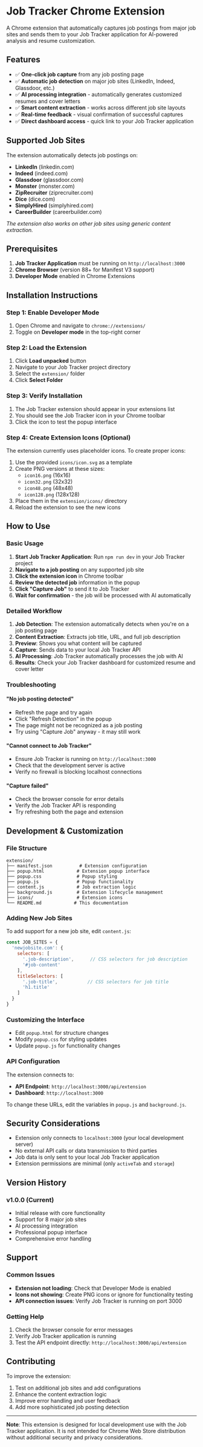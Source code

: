 # Job Tracker Chrome Extension

A Chrome extension that automatically captures job postings from major job sites and sends them to your Job Tracker application for AI-powered analysis and resume customization.

## Features

- ✅ **One-click job capture** from any job posting page
- ✅ **Automatic job detection** on major job sites (LinkedIn, Indeed, Glassdoor, etc.)
- ✅ **AI processing integration** - automatically generates customized resumes and cover letters
- ✅ **Smart content extraction** - works across different job site layouts
- ✅ **Real-time feedback** - visual confirmation of successful captures
- ✅ **Direct dashboard access** - quick link to your Job Tracker application

## Supported Job Sites

The extension automatically detects job postings on:

- **LinkedIn** (linkedin.com)
- **Indeed** (indeed.com) 
- **Glassdoor** (glassdoor.com)
- **Monster** (monster.com)
- **ZipRecruiter** (ziprecruiter.com)
- **Dice** (dice.com)
- **SimplyHired** (simplyhired.com)
- **CareerBuilder** (careerbuilder.com)

*The extension also works on other job sites using generic content extraction.*

## Prerequisites

1. **Job Tracker Application** must be running on `http://localhost:3000`
2. **Chrome Browser** (version 88+ for Manifest V3 support)
3. **Developer Mode** enabled in Chrome Extensions

## Installation Instructions

### Step 1: Enable Developer Mode
1. Open Chrome and navigate to `chrome://extensions/`
2. Toggle on **Developer mode** in the top-right corner

### Step 2: Load the Extension
1. Click **Load unpacked** button
2. Navigate to your Job Tracker project directory
3. Select the `extension/` folder
4. Click **Select Folder**

### Step 3: Verify Installation
1. The Job Tracker extension should appear in your extensions list
2. You should see the Job Tracker icon in your Chrome toolbar
3. Click the icon to test the popup interface

### Step 4: Create Extension Icons (Optional)
The extension currently uses placeholder icons. To create proper icons:

1. Use the provided `icons/icon.svg` as a template
2. Create PNG versions at these sizes:
   - `icon16.png` (16x16)
   - `icon32.png` (32x32) 
   - `icon48.png` (48x48)
   - `icon128.png` (128x128)
3. Place them in the `extension/icons/` directory
4. Reload the extension to see the new icons

## How to Use

### Basic Usage
1. **Start Job Tracker Application**: Run `npm run dev` in your Job Tracker project
2. **Navigate to a job posting** on any supported job site
3. **Click the extension icon** in Chrome toolbar
4. **Review the detected job** information in the popup
5. **Click "Capture Job"** to send it to Job Tracker
6. **Wait for confirmation** - the job will be processed with AI automatically

### Detailed Workflow
1. **Job Detection**: The extension automatically detects when you're on a job posting page
2. **Content Extraction**: Extracts job title, URL, and full job description
3. **Preview**: Shows you what content will be captured
4. **Capture**: Sends data to your local Job Tracker API
5. **AI Processing**: Job Tracker automatically processes the job with AI
6. **Results**: Check your Job Tracker dashboard for customized resume and cover letter

### Troubleshooting

#### "No job posting detected"
- Refresh the page and try again
- Click "Refresh Detection" in the popup
- The page might not be recognized as a job posting
- Try using "Capture Job" anyway - it may still work

#### "Cannot connect to Job Tracker"  
- Ensure Job Tracker is running on `http://localhost:3000`
- Check that the development server is active
- Verify no firewall is blocking localhost connections

#### "Capture failed"
- Check the browser console for error details
- Verify the Job Tracker API is responding
- Try refreshing both the page and extension

## Development & Customization

### File Structure
```
extension/
├── manifest.json          # Extension configuration
├── popup.html            # Extension popup interface  
├── popup.css             # Popup styling
├── popup.js              # Popup functionality
├── content.js            # Job extraction logic
├── background.js         # Extension lifecycle management
├── icons/                # Extension icons
└── README.md            # This documentation
```

### Adding New Job Sites
To add support for a new job site, edit `content.js`:

```javascript
const JOB_SITES = {
  'newjobsite.com': {
    selectors: [
      '.job-description',      // CSS selectors for job description
      '#job-content'
    ],
    titleSelectors: [
      '.job-title',           // CSS selectors for job title
      'h1.title'
    ]
  }
}
```

### Customizing the Interface
- Edit `popup.html` for structure changes
- Modify `popup.css` for styling updates  
- Update `popup.js` for functionality changes

### API Configuration
The extension connects to:
- **API Endpoint**: `http://localhost:3000/api/extension`
- **Dashboard**: `http://localhost:3000`

To change these URLs, edit the variables in `popup.js` and `background.js`.

## Security Considerations

- Extension only connects to `localhost:3000` (your local development server)
- No external API calls or data transmission to third parties
- Job data is only sent to your local Job Tracker application
- Extension permissions are minimal (only `activeTab` and `storage`)

## Version History

### v1.0.0 (Current)
- Initial release with core functionality
- Support for 8 major job sites
- AI processing integration
- Professional popup interface
- Comprehensive error handling

## Support

### Common Issues
- **Extension not loading**: Check that Developer Mode is enabled
- **Icons not showing**: Create PNG icons or ignore for functionality testing
- **API connection issues**: Verify Job Tracker is running on port 3000

### Getting Help
1. Check the browser console for error messages
2. Verify Job Tracker application is running
3. Test the API endpoint directly: `http://localhost:3000/api/extension`

## Contributing

To improve the extension:
1. Test on additional job sites and add configurations
2. Enhance the content extraction logic
3. Improve error handling and user feedback
4. Add more sophisticated job posting detection

---

**Note**: This extension is designed for local development use with the Job Tracker application. It is not intended for Chrome Web Store distribution without additional security and privacy considerations.